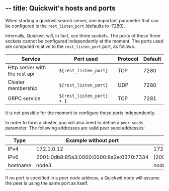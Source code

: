 --
title: Quickwit's hosts and ports
--

When starting a quickwit search server, one important parameter that can be configured is
the `rest_listen_port` (defaults to :7280).

Internally, Quickwit will, in fact, use three sockets. The ports of these three sockets
cannot be configured independently at the moment.
The ports used are computed relative to the `rest_listen_port` port, as follows.


| Service                       | Port used                 | Protocol |  Default  |
|-------------------------------|---------------------------|----------|-----------|
| Http server with the rest api | `${rest_listen_port}`     |   TCP    | 7280      |
| Cluster membership            | `${rest_listen_port}`     |   UDP    | 7280      |
| GRPC service                  | `${rest_listen_port} + 1` |   TCP    | 7281      |

It is not possible for the moment to configure these ports independently.


In order to form a cluster, you will also need to define a `peer_seeds` parameter.
The following addresses are valid peer seed addresses:

| Type | Example without port | Example with port         |
|--------------|--------------|---------------------------|
| IPv4         | 172.1.0.12   | 172.1.0.12:7180           |
| IPv6         | 2001:0db8:85a3:0000:0000:8a2e:0370:7334  | [2001:0db8:85a3:0000:0000:8a2e:0370:7334:7180]:7280 |
| hostname     | node3        | node3:7180                |

If no port is specified in a peer node address, a Quickwit node will assume the peer is using the same
port as itself.


